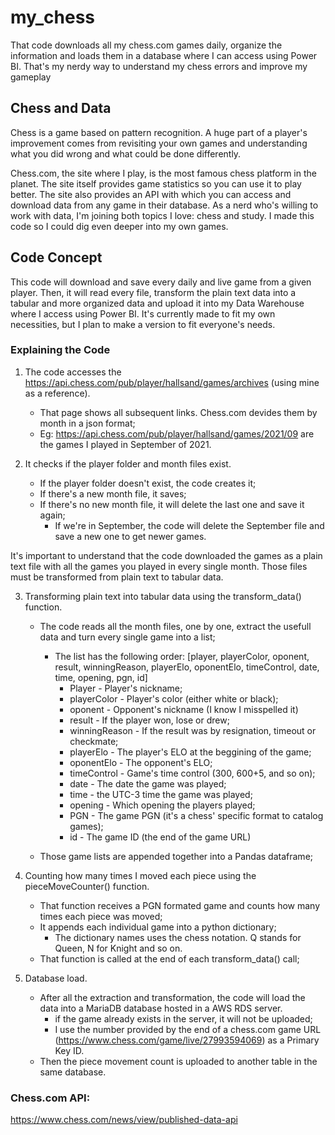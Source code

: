 # my_chess
That code downloads all my chess.com games daily, organize the information and loads them in a database where I can access using Power BI. That's my nerdy way to understand my chess errors and improve my gameplay

## Chess and Data

Chess is a game based on pattern recognition. A huge part of a player's improvement comes from revisiting your own games and understanding what you did wrong and what could be done differently.

Chess.com, the site where I play, is the most famous chess platform in the planet. The site itself provides game statistics so you can use it to play better. The site also provides an API with which you can access and download data from any game in their database. As a nerd who's willing to work with data, I'm joining both topics I love: chess and study. I made this code so I could dig even deeper into my own games.

## Code Concept

This code will download and save every daily and live game from a given player. Then, it will read every file, transform the plain text data into a tabular and more organized data and upload it into my Data Warehouse where I access using Power BI. It's currently made to fit my own necessities, but I plan to make a version to fit everyone's needs.

### Explaining the Code

1. The code accesses the https://api.chess.com/pub/player/hallsand/games/archives (using mine as a reference).
    - That page shows all subsequent links. Chess.com devides them by month in a json format;
    - Eg: https://api.chess.com/pub/player/hallsand/games/2021/09 are the games I played in September of 2021.
  
2. It checks if the player folder and month files exist.
    - If the player folder doesn't exist, the code creates it;
    - If there's a new month file, it saves;
    - If there's no new month file, it will delete the last one and save it again;
       - If we're in September, the code will delete the September file and save a new one to get newer games.

It's important to understand that the code downloaded the games as a plain text file with all the games you played in every single month. Those files must be transformed from plain text to tabular data.
      
3. Transforming plain text into tabular data using the transform_data() function.
    - The code reads all the month files, one by one, extract the usefull data and turn every single game into a list;
       - The list has the following order: [player, playerColor, oponent, result, winningReason, playerElo, oponentElo, timeControl, date, time, opening, pgn, id]
           - Player - Player's nickname;
           - playerColor - Player's color (either white or black);
           - oponent - Opponent's nickname (I know I misspelled it)
           - result - If the player won, lose or drew;
           - winningReason - If the result was by resignation, timeout or checkmate;
           - playerElo - The player's ELO at the beggining of the game;
           - oponentElo - The opponent's ELO;
           - timeControl - Game's time control (300, 600+5, and so on);
           - date - The date the game was played;
           - time - the UTC-3 time the game was played;
           - opening - Which opening the players played;
           - PGN - The game PGN (it's a chess' specific format to catalog games);
           - id - The game ID (the end of the game URL)
                   
    - Those game lists are appended together into a Pandas dataframe;

4. Counting how many times I moved each piece using the pieceMoveCounter() function.
    - That function receives a PGN formated game and counts how many times each piece was moved;
    - It appends each individual game into a python dictionary; 
       - The dictionary names uses the chess notation. Q stands for Queen, N for Knight and so on.
    - That function is called at the end of each transform_data() call;
    
5. Database load.
    - After all the extraction and transformation, the code will load the data into a MariaDB database hosted in a AWS RDS server.
       - if the game already exists in the server, it will not be uploaded;
       - I use the number provided by the end of a chess.com game URL (https://www.chess.com/game/live/27993594069) as a Primary Key ID.
    - Then the piece movement count is uploaded to another table in the same database.

### Chess.com API:

https://www.chess.com/news/view/published-data-api
